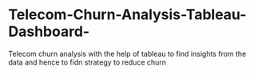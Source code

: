 # Telecom-Churn-Analysis-Tableau-Dashboard-
Telecom churn analysis with the help of tableau to find insights from the data and hence to fidn strategy to reduce churn
